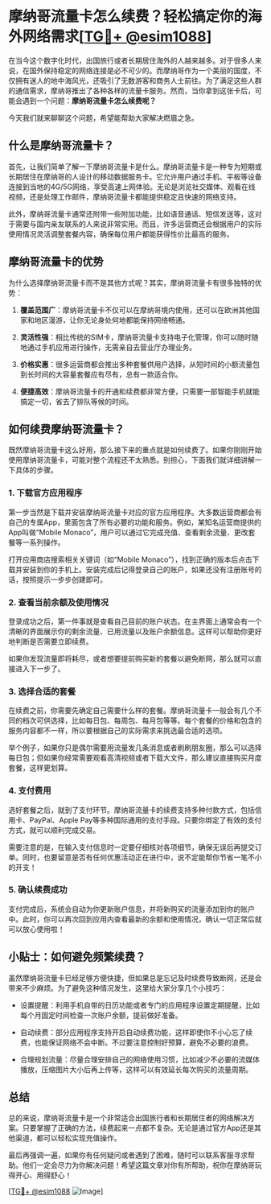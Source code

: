 # 摩纳哥流量卡怎么续费？轻松搞定你的海外网络需求[[TG💪+ @esim1088](https://t.me/s/esim1088)]

在当今这个数字化时代，出国旅行或者长期居住海外的人越来越多。对于很多人来说，在国外保持稳定的网络连接是必不可少的。而摩纳哥作为一个美丽的国度，不仅拥有迷人的地中海风光，还吸引了无数游客和商务人士前往。为了满足这些人群的通信需求，摩纳哥推出了各种各样的流量卡服务。然而，当你拿到这张卡后，可能会遇到一个问题：**摩纳哥流量卡怎么续费呢？**

今天我们就来聊聊这个问题，希望能帮助大家解决燃眉之急。

## 什么是摩纳哥流量卡？

首先，让我们简单了解一下摩纳哥流量卡是什么。摩纳哥流量卡是一种专为短期或长期居住在摩纳哥的人设计的移动数据服务卡。它允许用户通过手机、平板等设备连接到当地的4G/5G网络，享受高速上网体验。无论是浏览社交媒体、观看在线视频，还是处理工作邮件，摩纳哥流量卡都能提供稳定且快速的网络支持。

此外，摩纳哥流量卡通常还附带一些附加功能，比如语音通话、短信发送等，这对于需要与国内亲友联系的人来说非常实用。而且，许多运营商还会根据用户的实际使用情况灵活调整套餐内容，确保每位用户都能获得性价比最高的服务。

## 摩纳哥流量卡的优势

为什么选择摩纳哥流量卡而不是其他方式呢？其实，摩纳哥流量卡有很多独特的优势：

1. **覆盖范围广**：摩纳哥流量卡不仅可以在摩纳哥境内使用，还可以在欧洲其他国家和地区漫游，让你无论身处何地都能保持网络畅通。
   
2. **灵活性强**：相比传统的SIM卡，摩纳哥流量卡支持电子化管理，你可以随时随地通过手机应用进行操作，无需亲自去营业厅办理业务。

3. **价格实惠**：很多运营商都会推出多种套餐供用户选择，从短时间的小额流量包到长时间的大容量套餐应有尽有，总有一款适合你。

4. **便捷高效**：摩纳哥流量卡的开通和续费都非常方便，只需要一部智能手机就能搞定一切，省去了排队等候的时间。

## 如何续费摩纳哥流量卡？

既然摩纳哥流量卡这么好用，那么接下来的重点就是如何续费了。如果你刚刚开始使用摩纳哥流量卡，可能对整个流程还不太熟悉。别担心，下面我们就详细讲解一下具体的步骤。

### 1. 下载官方应用程序

第一步当然是下载并安装摩纳哥流量卡对应的官方应用程序。大多数运营商都会有自己的专属App，里面包含了所有必要的功能和服务。例如，某知名运营商提供的App叫做“Mobile Monaco”，用户可以通过它完成充值、查看剩余流量、更改套餐等一系列操作。

打开应用商店搜索相关关键词（如“Mobile Monaco”），找到正确的版本后点击下载并安装到你的手机上。安装完成后记得登录自己的账户，如果还没有注册账号的话，按照提示一步步创建即可。

### 2. 查看当前余额及使用情况

登录成功之后，第一件事就是查看自己目前的账户状态。在主界面上通常会有一个清晰的界面展示你的剩余流量、已用流量以及账户余额信息。这样可以帮助你更好地判断是否需要立即续费。

如果你发现流量即将耗尽，或者想要提前购买新的套餐以避免断网，那么就可以直接进入下一步了。

### 3. 选择合适的套餐

在续费之前，你需要先确定自己需要什么样的套餐。摩纳哥流量卡一般会有几个不同的档次可供选择，比如每日包、每周包、每月包等等。每个套餐的价格和包含的服务内容都不一样，所以要根据自己的实际需求来挑选最合适的选项。

举个例子，如果你只是偶尔需要用流量发几条消息或者刷刷朋友圈，那么可以选择每日包；但如果你经常需要观看高清视频或者下载大文件，那么建议直接购买月度套餐，这样更划算。

### 4. 支付费用

选好套餐之后，就到了支付环节。摩纳哥流量卡的续费支持多种付款方式，包括信用卡、PayPal、Apple Pay等多种国际通用的支付手段。只要你绑定了有效的支付方式，就可以顺利完成交易。

需要注意的是，在输入支付信息时一定要仔细核对各项细节，确保无误后再提交订单。同时，也要留意是否有任何优惠活动正在进行中，说不定能帮你节省一笔不小的开支！

### 5. 确认续费成功

支付完成后，系统会自动为你更新账户信息，并将新购买的流量添加到你的账户中。此时，你可以再次回到应用内查看最新的余额和使用情况，确认一切正常后就可以放心使用啦！

## 小贴士：如何避免频繁续费？

虽然摩纳哥流量卡已经足够方便快捷，但如果总是忘记及时续费导致断网，还是会带来不少麻烦。为了避免这种情况发生，这里给大家分享几个小技巧：

- 设置提醒：利用手机自带的日历功能或者专门的应用程序设置定期提醒，比如每个月固定时间检查一次账户余额，提前做好准备。
  
- 自动续费：部分应用程序支持开启自动续费功能，这样即使你不小心忘了续费，也能保证网络不会中断。不过要注意控制好预算，避免不必要的浪费。

- 合理规划流量：尽量合理安排自己的网络使用习惯，比如减少不必要的流媒体播放，压缩图片大小后再上传等，这样可以有效延长每次购买的流量周期。

## 总结

总的来说，摩纳哥流量卡是一个非常适合出国旅行者和长期居住者的网络解决方案。只要掌握了正确的方法，续费起来一点都不复杂。无论是通过官方App还是其他渠道，都可以轻松实现充值操作。

最后再强调一遍，如果你有任何疑问或者遇到了困难，随时可以联系客服寻求帮助。他们一定会尽力为你解决问题！希望这篇文章对你有所帮助，祝你在摩纳哥玩得开心、用得舒心！

[[TG💪+ @esim1088](https://t.me/s/esim1088) ![Image](https://i.postimg.cc/4NQfJmqS/Snipaste-2025-05-13-00-14-12.png)]